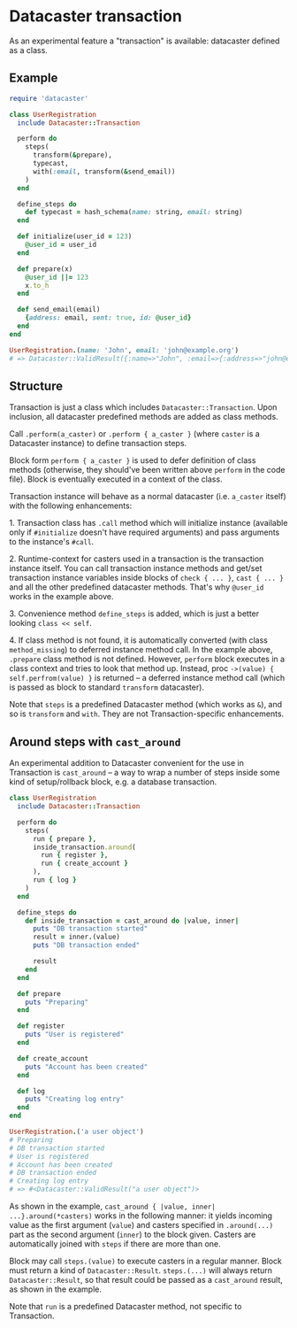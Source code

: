 # Datacaster transaction

As an experimental feature a "transaction" is available: datacaster defined as a class.

## Example

```ruby
require 'datacaster'

class UserRegistration
  include Datacaster::Transaction

  perform do
    steps(
      transform(&prepare),
      typecast,
      with(:email, transform(&send_email))
    )
  end

  define_steps do
    def typecast = hash_schema(name: string, email: string)
  end

  def initialize(user_id = 123)
    @user_id = user_id
  end

  def prepare(x)
    @user_id ||= 123
    x.to_h
  end

  def send_email(email)
    {address: email, sent: true, id: @user_id}
  end
end

UserRegistration.(name: 'John', email: 'john@example.org')
# => Datacaster::ValidResult({:name=>"John", :email=>{:address=>"john@example.org", :result=>true, :id=>123}})
```

## Structure

Transaction is just a class which includes `Datacaster::Transaction`. Upon inclusion, all datacaster predefined methods are added as class methods.

Call `.perform(a_caster)` or `.perform { a_caster }` (where `caster` is a Datacaster instance) to define transaction steps.

Block form `perform { a_caster }` is used to defer definition of class methods (otherwise, they should've been written above `perform` in the code file). Block is eventually executed in a context of the class.

Transaction instance will behave as a normal datacaster (i.e. `a_caster` itself) with the following enhancements:

1\. Transaction class has `.call` method which will initialize instance (available only if `#initialize` doesn't have required arguments) and pass arguments to the instance's `#call`.

2\. Runtime-context for casters used in a transaction is the transaction instance itself. You can call transaction instance methods and get/set transaction instance variables inside blocks of `check { ... }`, `cast { ... }` and all the other predefined datacaster methods. That's why `@user_id` works in the example above.

3\. Convenience method `define_steps` is added, which is just a better looking `class << self`.

4\. If class method is not found, it is automatically converted (with class `method_missing`) to deferred instance method call. In the example above, `.prepare` class method is not defined. However, `perform` block executes in a class context and tries to look that method up. Instead, proc `->(value) { self.perfrom(value) }` is returned – a deferred instance method call (which is passed as block to standard `transform` datacaster).

Note that `steps` is a predefined Datacaster method (which works as `&`), and so is `transform` and `with`. They are not Transaction-specific enhancements.

## Around steps with `cast_around`

An experimental addition to Datacaster convenient for the use in Transaction is `cast_around` – a way to wrap a number of steps inside some kind of setup/rollback block, e.g. a database transaction.

```ruby
class UserRegistration
  include Datacaster::Transaction

  perform do
    steps(
      run { prepare },
      inside_transaction.around(
        run { register },
        run { create_account }
      ),
      run { log }
    )
  end

  define_steps do
    def inside_transaction = cast_around do |value, inner|
      puts "DB transaction started"
      result = inner.(value)
      puts "DB transaction ended"

      result
    end
  end

  def prepare
    puts "Preparing"
  end

  def register
    puts "User is registered"
  end

  def create_account
    puts "Account has been created"
  end

  def log
    puts "Creating log entry"
  end
end

UserRegistration.('a user object')
# Preparing
# DB transaction started
# User is registered
# Account has been created
# DB transaction ended
# Creating log entry
# => #<Datacaster::ValidResult("a user object")>
```

As shown in the example, `cast_around { |value, inner| ...}.around(*casters)` works in the following manner: it yields incoming value as the first argument (`value`) and casters specified in `.around(...)` part as the second argument (`inner`) to the block given. Casters are automatically joined with `steps` if there are more than one.

Block may call `steps.(value)` to execute casters in a regular manner. Block must return a kind of `Datacaster::Result`. `steps.(...)` will always return `Datacaster::Result`, so that result could be passed as a `cast_around` result, as shown in the example.

Note that `run` is a predefined Datacaster method, not specific to Transaction.
